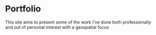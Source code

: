 # Portfolio


This site aims to present some of the work I've done both professionally and out of personal interest with a geospatial focus
